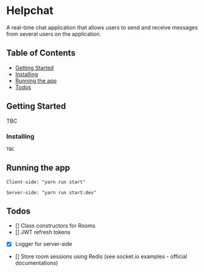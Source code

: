 # Helpchat

A real-time chat application that allows users to send and receive messages from several users on the application.

## Table of Contents

- [Getting Started](#getting-started)
- [Installing](#installing)
- [Running the app](#running-the-app)
- [Todos](#todos)

## Getting Started

TBC

### Installing

```
TBC
```

## Running the app

```
Client-side: "yarn run start"

Server-side: "yarn run start:dev"
```

## Todos

- [] Class constructors for Rooms
- [] JWT refresh tokens
- [x] Logger for server-side
- [] Store room sessions using Redis (see socket.io examples - official documentations)

